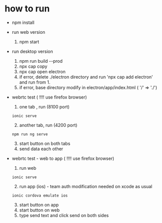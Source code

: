 # how to run
* npm install
* run web version
  1. npm start
* run desktop version
  1. npm run build --prod
  1. npx cap copy
  1. npx cap open electron
  1. if error, delete ./electron directory and run 'npx cap add electron' and run from 1.
  1. if error, base directory modify in electron/app/index.html ( '/' => './') 
* webrtc test ( !!!! use firefox browser)
  1. one tab , run (8100 port)
  ```
  ionic serve
  ```

  2. another tab, run (4200 port)
  ```
  npm run ng serve
  ```
  3. start button on both tabs
  4. send data each other
* webrtc test - web to app ( !!!! use firefox browser)
  1. run web 
  ```
  ionic serve
  ```

  2. run app (ios) - team auth modification needed on xcode as usual
  ```
  ionic cordova emulate ios
  ```

  3. start button on app
  4. start button on web
  5. type send text and click send on both sides